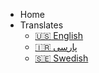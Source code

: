 - Home 
- Translates 
    - [:us: English](/)
    - [:iran: پارسی](/fa/)
    - [:sweden: Swedish](/sv/)
